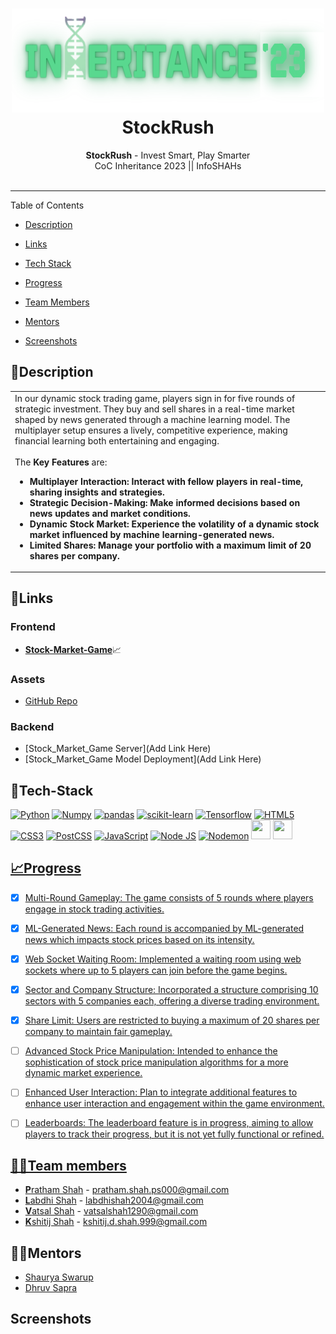 <h1 align="center">
  <a href="https://github.com/CommunityOfCoders/Inheritance-2023">
    <img src="./Untitled.png" alt="CoC Inheritance 2023" width="500" height="166">
  </a>
  <br>
  StockRush
</h1>

<div align="center">
   <strong>StockRush</strong> - Invest Smart, Play Smarter<br>
  CoC Inheritance 2023 || InfoSHAHs <br> <br>
</div>
<hr>


<summary>Table of Contents</summary>

- [Description](#description)
- [Links](#links)
- [Tech Stack](#tech-stack)
- [Progress](#progress)




- [Team Members](#team-members)
- [Mentors](#mentors)
- [Screenshots](#screenshots)


## 📝Description
  <table>
  <tr>
    <td>
In our dynamic stock trading game, players sign in for five rounds of strategic investment. They buy and sell shares in a real-time market shaped by news generated through a machine learning model. The multiplayer setup ensures a lively, competitive experience, making financial learning both entertaining and engaging.
<br><br>
      The <strong>Key Features</strong> are:
      <ul>
<li> <b>Multiplayer Interaction: Interact with fellow players in real-time, sharing insights and strategies.
</b> 
<li> <b>Strategic Decision-Making: Make informed decisions based on news updates and market conditions.
</b>
<li> <b>Dynamic Stock Market: Experience the volatility of a dynamic stock market influenced by machine learning-generated news.
<li>Limited Shares: Manage your portfolio with a maximum limit of 20 shares per company.</li></b> 



     
  </tr>
  </table>

  ## 🔗Links

### Frontend
- [**Stock-Market-Game**]()📈

### Assets
- [GitHub Repo](https://github.com/kshitijdshah99/Inheritance-Stock_Market_Game)

### Backend
- [Stock_Market_Game Server](Add Link Here)
- [Stock_Market_Game Model Deployment](Add Link Here)

## 🤖Tech-Stack
<a href="https://www.python.org/" title="Python"><img src="https://github.com/get-icon/geticon/raw/master/icons/python.svg" alt="Python" width="31px" height="31px"></a>
<a href="https://numpy.org/" title="Numpy"><img src="https://github.com/get-icon/geticon/blob/master/icons/numpy-icon.svg" alt="Numpy" width="31px" height="31px"></a>
<a href="https://pandas.pydata.org/" title="pandas"><img src="https://github.com/get-icon/geticon/raw/master/icons/pandas-icon.svg" alt="pandas" width="31px" height="31px"></a>
<a href="https://scikit-learn.org/stable/" title="scikit-learn"><img src="https://scikit-learn.org/stable/_static/scikit-learn-logo-small.png" alt="scikit-learn" width="71px" height="31px"></a>
<a href="https://www.tensorflow.org/" title="Tensorflow"><img src="https://github.com/get-icon/geticon/raw/master/icons/tensorflow.svg" alt="Tensorflow" width="31px" height="31px"></a>
<a href="https://www.w3.org/TR/html5/" title="HTML5"><img src="https://github.com/get-icon/geticon/raw/master/icons/html-5.svg" alt="HTML5" width="31px" height="31px"></a>
<a href="https://www.w3.org/TR/CSS/" title="CSS3"><img src="https://github.com/get-icon/geticon/raw/master/icons/css-3.svg" alt="CSS3" width="31px" height="31px"></a>
<a href="https://postcss.org/" title="PostCSS"><img src="https://github.com/get-icon/geticon/blob/master/icons/postcss.svg" alt="PostCSS" width="31px" height="31px"></a>
<a href="https://developer.mozilla.org/en-US/docs/Web/JavaScript" title="JavaScript"><img src="https://github.com/get-icon/geticon/raw/master/icons/javascript.svg" alt="JavaScript" width="31px" height="31px"></a>
<a href="https://nodejs.org/en/" title="Node JS"><img src="https://github.com/get-icon/geticon/blob/master/icons/nodejs-icon.svg" alt="Node JS" width="31px" height="31px"></a>
<a href="https://nodemon.io/" title="Nodemon"><img src="https://github.com/get-icon/geticon/blob/master/icons/nodemon.svg" alt="Nodemon" width="31px" height="31px"></a>
<a href="https://reactjs.org/" title="React"><img src="https://github.com/get-icon/geticon/raw/master/icons/react.svg" alt="" width="31px" height="31px"></a>
<a href="https://expressjs.com/" title="Express"><img src="https://github.com/get-icon/geticon/raw/master/icons/express.svg" alt="" width="31px" height="31px"></a>
<a href="postman">
<a href="fastapi">
## 📈Progress

- [x] Multi-Round Gameplay: The game consists of 5 rounds where players engage in stock trading activities.  
- [x] ML-Generated News: Each round is accompanied by ML-generated news which impacts stock prices based on its intensity.
- [x] Web Socket Waiting Room: Implemented a waiting room using web sockets where up to 5 players can join before the game begins.
- [x] Sector and Company Structure: Incorporated a structure comprising 10 sectors with 5 companies each, offering a diverse trading environment.
- [x] Share Limit: Users are restricted to buying a maximum of 20 shares per company to maintain fair gameplay.
    
- [ ] Advanced Stock Price Manipulation: Intended to enhance the sophistication of stock price manipulation algorithms for a more dynamic market experience.
- [ ] Enhanced User Interaction: Plan to integrate additional features to enhance user interaction and engagement within the game environment.
- [ ] Leaderboards: The leaderboard feature is in progress, aiming to allow players to track their progress, but it is not yet fully functional or refined.



## 👩‍💻Team members

- [**P**ratham Shah](https://github.com/prathamcoders) - pratham.shah.ps000@gmail.com
- [**L**abdhi Shah](https://github.com/) - labdhishah2004@gmail.com
- [**V**atsal Shah](https://github.com/VSCODER00) - vatsalshah1290@gmail.com
- [**K**shitij Shah](https://github.com/kshitijdshah99) - kshitij.d.shah.999@gmail.com

## 👨‍🏫Mentors

- [Shaurya Swarup](https://github.com/)
- [Dhruv Sapra](https://github.com/)

## Screenshots

